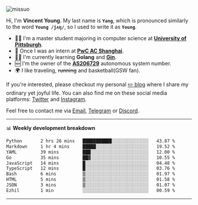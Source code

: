 <p align="left"> <img src="https://komarev.com/ghpvc/?username=missuo&label=Profile%20views&color=0e75b6&style=flat" alt="missuo" /> </p>


Hi, I'm **Vincent Young**. My last name is **`Yang`**, which is pronounced similarly to the word **`Young /jʌŋ/`**, so I used to write it as **`Young`**. 

-  👨‍🎓 I'm a master student majoring in computer science at [**University of Pittsburgh**](https://www.pitt.edu).
-  💼 Once I was an intern at **[PwC AC Shanghai](https://www.linkedin.com/company/pwc-ac-shanghai/)**.
-  👨‍💻 I'm currently learning **Golang** and [**Gin**](https://github.com/gin-gonic/gin).
-  🆕 I'm the owner of the **[AS206729](https://bgp.tools/AS206729)** autonomous system number.
-  🌍 I like traveling, ~~running~~ and basketball(GSW fan).

If you're interested, please checkout my personal [✏️ blog](https://missuo.me/) where I share my ordinary yet joyful life. You can also find me on these social media platforms: [Twitter](https://twitter.com/m1ssuo) and [Instagram](https://www.instagram.com/m1ssuo).

Feel free to contact me via <a href="mailto:i@yyt.moe">Email</a>, [Telegram](https://t.me/missuo) or [Discord](https://discordapp.com/users/missuo#7448).

-------

📊 **Weekly development breakdown**
<!--START_SECTION:waka-->

```txt
Python       2 hrs 26 mins   ███████████░░░░░░░░░░░░░░   43.87 %
Markdown     1 hr 4 mins     █████░░░░░░░░░░░░░░░░░░░░   19.52 %
YAML         39 mins         ███░░░░░░░░░░░░░░░░░░░░░░   12.00 %
Go           35 mins         ██▓░░░░░░░░░░░░░░░░░░░░░░   10.55 %
JavaScript   14 mins         █░░░░░░░░░░░░░░░░░░░░░░░░   04.48 %
TypeScript   12 mins         █░░░░░░░░░░░░░░░░░░░░░░░░   03.76 %
Bash         6 mins          ▒░░░░░░░░░░░░░░░░░░░░░░░░   01.97 %
HTML         5 mins          ▒░░░░░░░░░░░░░░░░░░░░░░░░   01.58 %
JSON         3 mins          ▒░░░░░░░░░░░░░░░░░░░░░░░░   01.07 %
Ezhil        1 min           ░░░░░░░░░░░░░░░░░░░░░░░░░   00.59 %
```

<!--END_SECTION:waka-->

-------
